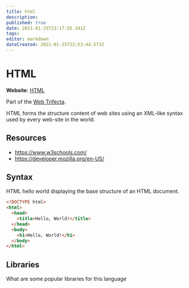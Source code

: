 ```yaml
---
title: html
description: 
published: true
date: 2021-01-25T23:17:55.341Z
tags: 
editor: markdown
dateCreated: 2021-01-25T22:53:44.573Z
---
```


# HTML

**Website**: [HTML](https://en.wikipedia.org/wiki/HTML)

Part of the [Web Trifecta](/topics/web-trifecta).

HTML forms the structure content of web sites using an XML-like syntax used by every web-site in the world.

## Resources

- <https://www.w3schools.com/>
- <https://developer.mozilla.org/en-US/>

## Syntax

HTML hello world displaying the base structure of an HTML document.

```html
<!DOCTYPE html>
<html>
  <head>
    <title>Hello, World!</title>
  </head>
  <body>
    <h1>Hello, World!</h1>
  </body>
</html>
```

## Libraries

What are some popular libraries for this language

